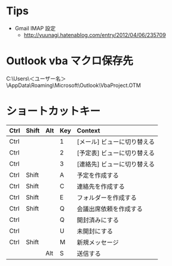 # Tips
- Gmail IMAP 設定
	- http://yuunagi.hatenablog.com/entry/2012/04/06/235709

# Outlook vba マクロ保存先
C:\Users\＜ユーザー名＞\AppData\Roaming\Microsoft\Outlook\VbaProject.OTM

# ショートカットキー

| Ctrl | Shift | Alt | Key | Context                     |
|:---|:---|:---|:---|:---|
| Ctrl |       |     | 1   | [メール] ビューに切り替える |
| Ctrl |       |     | 2   | [予定表] ビューに切り替える |
| Ctrl |       |     | 3   | [連絡先] ビューに切り替える |
| Ctrl | Shift |     | A   | 予定を作成する              |
| Ctrl | Shift |     | C   | 連絡先を作成する            |
| Ctrl | Shift |     | E   | フォルダーを作成する        |
| Ctrl | Shift |     | Q   | 会議出席依頼を作成する      |
| Ctrl |       |     | Q   | 開封済みにする              |
| Ctrl |       |     | U   | 未開封にする                |
| Ctrl | Shift |     | M   | 新規メッセージ              |
|      |       | Alt | S   | 送信する                    |
